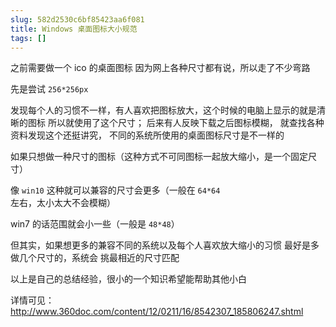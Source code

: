 ```yaml
---
slug: 582d2530c6bf85423aa6f081
title: Windows 桌面图标大小规范
tags: []
---
```


之前需要做一个 ico 的桌面图标
因为网上各种尺寸都有说，所以走了不少弯路

先是尝试 `256*256px`

发现每个人的习惯不一样，有人喜欢把图标放大，这个时候的电脑上显示的就是清晰的图标
所以就使用了这个尺寸；
后来有人反映下载之后图标模糊，
就查找各种资料发现这个还挺讲究，
不同的系统所使用的桌面图标尺寸是不一样的

如果只想做一种尺寸的图标（这种方式不可同图标一起放大缩小，是一个固定尺寸）

像 `win10` 这种就可以兼容的尺寸会更多（一般在 `64*64` 左右，太小太大不会模糊）

win7 的话范围就会小一些（一般是 `48*48`）

但其实，如果想更多的兼容不同的系统以及每个人喜欢放大缩小的习惯
最好是多做几个尺寸的，系统会 挑最相近的尺寸匹配

以上是自己的总结经验，很小的一个知识希望能帮助其他小白

详情可见：
http://www.360doc.com/content/12/0211/16/8542307_185806247.shtml
